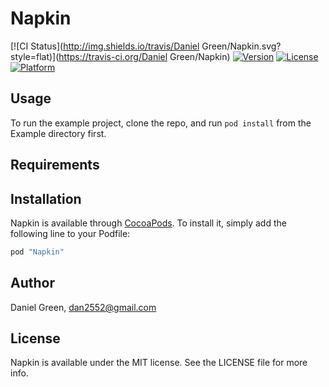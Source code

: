 # Napkin

[![CI Status](http://img.shields.io/travis/Daniel Green/Napkin.svg?style=flat)](https://travis-ci.org/Daniel Green/Napkin)
[![Version](https://img.shields.io/cocoapods/v/Napkin.svg?style=flat)](http://cocoapods.org/pods/Napkin)
[![License](https://img.shields.io/cocoapods/l/Napkin.svg?style=flat)](http://cocoapods.org/pods/Napkin)
[![Platform](https://img.shields.io/cocoapods/p/Napkin.svg?style=flat)](http://cocoapods.org/pods/Napkin)

## Usage

To run the example project, clone the repo, and run `pod install` from the Example directory first.

## Requirements

## Installation

Napkin is available through [CocoaPods](http://cocoapods.org). To install
it, simply add the following line to your Podfile:

```ruby
pod "Napkin"
```

## Author

Daniel Green, dan2552@gmail.com

## License

Napkin is available under the MIT license. See the LICENSE file for more info.
